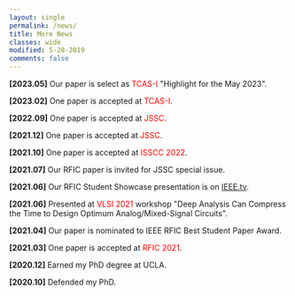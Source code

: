 ```yaml
---
layout: single
permalink: /news/
title: More News
classes: wide
modified: 5-28-2019
comments: false
---
```


**[2023.05]** Our paper is select as <span style="color:red">TCAS-I</span> "Highlight for the May 2023".

**[2023.02]** One paper is accepted at <span style="color:red">TCAS-I</span>.

**[2022.09]** One paper is accepted at <span style="color:red">JSSC</span>.

**[2021.12]** One paper is accepted at <span style="color:red">JSSC</span>.

**[2021.10]** One paper is accepted at <span style="color:red">ISSCC 2022</span>.

**[2021.07]** Our RFIC paper is invited for JSSC special issue.

**[2021.06]** Our RFIC Student Showcase presentation is on [IEEE.tv](https://ieeetv.ieee.org/channels/mtts/kejian-shi-rfic-student-showcase-ims-2021).

**[2021.06]** Presented at <span style="color:red">VLSI 2021</span> workshop "Deep Analysis Can Compress the Time to Design Optimum Analog/Mixed-Signal Circuits".

**[2021.04]** Our paper is nominated to IEEE RFIC Best Student Paper Award. 

**[2021.03]** One paper is accepted at <span style="color:red">RFIC 2021</span>. 

**[2020.12]** Earned my PhD degree at UCLA.

**[2020.10]** Defended my PhD.


